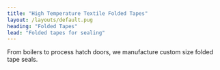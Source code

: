 ```yaml
---
title: "High Temperature Textile Folded Tapes"
layout: /layouts/default.pug
heading: "Folded Tapes"
lead: "Folded tapes for sealing"
---
```

From boilers to process hatch doors, we manufacture custom size folded tape seals.
